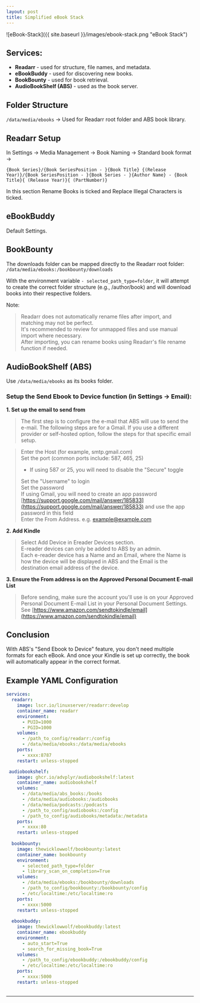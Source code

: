 ```yaml
---
layout: post
title: Simplified eBook Stack
---
```


![eBook-Stack]({{ site.baseurl }}/images/ebook-stack.png "eBook Stack")


## Services:

- **Readarr** - used for structure, file names, and metadata.
- **eBookBuddy** - used for discovering new books.
- **BookBounty** - used for book retrieval.
- **AudioBookShelf (ABS)** - used as the book server.
	
## Folder Structure

`/data/media/ebooks` -> Used for Readarr root folder and ABS book library.


## Readarr Setup

In Settings -> Media Management -> Book Naming -> Standard book format ->

`{Book Series}/{Book SeriesPosition - }{Book Title} {(Release Year)}/{Book SeriesPosition - }{Book Series - }{Author Name} - {Book Title}{ (Release Year)}{ (PartNumber)}`

In this section Rename Books is ticked and Replace Illegal Characters is ticked.


## eBookBuddy

Default Settings.


## BookBounty

The downloads folder can be mapped directly to the Readarr root folder:  
`/data/media/ebooks:/bookbounty/downloads`

With the environment variable `- selected_path_type=folder`, it will attempt to create the correct folder structure (e.g., /author/book) and will download books into their respective folders.

Note:
> Readarr does not automatically rename files after import, and matching may not be perfect.  
> It's recommended to review for unmapped files and use manual import where necessary.  
> After importing, you can rename books using Readarr's file rename function if needed.  

## AudioBookShelf (ABS)

Use `/data/media/ebooks` as its books folder.

### Setup the Send Ebook to Device function (in Settings -> Email):

**1. Set up the email to send from**
> The first step is to configure the e-mail that ABS will use to send the e-mail. The following steps are for a Gmail. If you use a different provider or self-hosted option, follow the steps for that specific email setup.

> Enter the Host (for example, smtp.gmail.com)  
> Set the port (common ports include: 587, 465, 25)  
> - If using 587 or 25, you will need to disable the "Secure" toggle
>
> Set the "Username" to login  
> Set the password  
> If using Gmail, you will need to create an app password [https://support.google.com/mail/answer/185833](https://support.google.com/mail/answer/185833) and use the app password in this field  
> Enter the From Address. e.g. example@example.com

**2. Add Kindle**
> Select Add Device in Ereader Devices section.  
> E-reader devices can only be added to ABS by an admin.  
> Each e-reader device has a Name and an Email, where the Name is how the device will be displayed in ABS and the Email is the destination email address of the device.

**3. Ensure the From address is on the Approved Personal Document E-mail List**
> Before sending, make sure the account you'll use is on your Approved Personal Document E-mail List in your Personal Document Settings.  
> See [https://www.amazon.com/sendtokindle/email](https://www.amazon.com/sendtokindle/email)

## Conclusion
With ABS's "Send Ebook to Device" feature, you don't need multiple formats for each eBook. 
And once your Kindle is set up correctly, the book will automatically appear in the correct format.

## Example YAML Configuration

```yaml
services:
  readarr:
    image: lscr.io/linuxserver/readarr:develop
    container_name: readarr
    environment:
      - PUID=1000
      - PGID=1000
    volumes:
      - /path_to_config/readarr:/config
      - /data/media/ebooks:/data/media/ebooks
    ports:
      - xxxx:8787
    restart: unless-stopped

 audiobookshelf:
    image: ghcr.io/advplyr/audiobookshelf:latest
    container_name: audiobookshelf
    volumes:
      - /data/media/abs_books:/books
      - /data/media/audiobooks:/audiobooks
      - /data/media/podcasts:/podcasts
      - /path_to_config/audiobooks:/config
      - /path_to_config/audiobooks/metadata:/metadata
    ports:
      - xxxx:80
    restart: unless-stopped
  
  bookbounty:
    image: thewicklowwolf/bookbounty:latest
    container_name: bookbounty
    environment:
      - selected_path_type=folder
      - library_scan_on_completion=True
    volumes:
      - /data/media/ebooks:/bookbounty/downloads
      - /path_to_config/bookbounty:/bookbounty/config
      - /etc/localtime:/etc/localtime:ro
    ports:
      - xxxx:5000
    restart: unless-stopped
    
  ebookbuddy:
    image: thewicklowwolf/ebookbuddy:latest
    container_name: ebookbuddy
    environment:
      - auto_start=True
      - search_for_missing_book=True
    volumes:
      - /path_to_config/ebookbuddy:/ebookbuddy/config
      - /etc/localtime:/etc/localtime:ro
    ports:
      - xxxx:5000
    restart: unless-stopped
  
```


---
